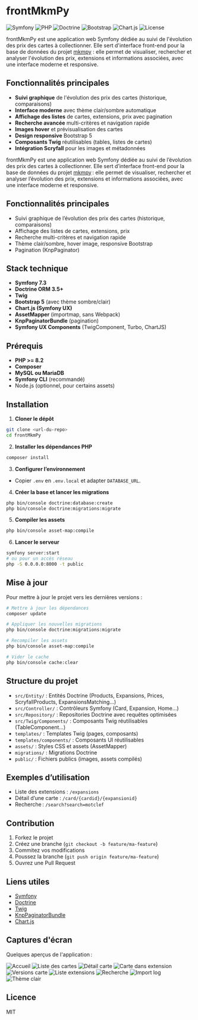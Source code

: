 # frontMkmPy

![Symfony](https://img.shields.io/badge/symfony-7.3-000000.svg?style=for-the-badge&logo=symfony)
![PHP](https://img.shields.io/badge/php-8.2+-777BB4.svg?style=for-the-badge&logo=php)
![Doctrine](https://img.shields.io/badge/doctrine-3.5+-FC6F2B.svg?style=for-the-badge&logo=doctrine)
![Bootstrap](https://img.shields.io/badge/bootstrap-5.0-7952B3.svg?style=for-the-badge&logo=bootstrap)
![Chart.js](https://img.shields.io/badge/chart.js-4.0-FF6384.svg?style=for-the-badge&logo=chart.js)
![License](https://img.shields.io/badge/license-MIT-green.svg?style=for-the-badge)

frontMkmPy est une application web Symfony dédiée au suivi de l'évolution des prix des cartes à collectionner.
Elle sert d'interface front-end pour la base de données du projet [mkmpy](https://github.com/gschmirgal/mkmpy) : elle permet de visualiser, rechercher et analyser l'évolution des prix, extensions et informations associées, avec une interface moderne et responsive.

## Fonctionnalités principales

- **Suivi graphique** de l'évolution des prix des cartes (historique, comparaisons)
- **Interface moderne** avec thème clair/sombre automatique
- **Affichage des listes** de cartes, extensions, prix avec pagination
- **Recherche avancée** multi-critères et navigation rapide
- **Images hover** et prévisualisation des cartes
- **Design responsive** Bootstrap 5
- **Composants Twig** réutilisables (tables, listes de cartes)
- **Intégration Scryfall** pour les images et métadonnées

frontMkmPy est une application web Symfony dédiée au suivi de l’évolution des prix des cartes à collectionner.
Elle sert d’interface front-end pour la base de données du projet [mkmpy](https://github.com/gschmirgal/mkmpy) : elle permet de visualiser, rechercher et analyser l’évolution des prix, extensions et informations associées, avec une interface moderne et responsive.

## Fonctionnalités principales

- Suivi graphique de l’évolution des prix des cartes (historique, comparaisons)
- Affichage des listes de cartes, extensions, prix
- Recherche multi-critères et navigation rapide
- Thème clair/sombre, hover image, responsive Bootstrap
- Pagination (KnpPaginator)

## Stack technique

- **Symfony 7.3** 
- **Doctrine ORM 3.5+**
- **Twig**
- **Bootstrap 5** (avec thème sombre/clair)
- **Chart.js (Symfony UX)**
- **AssetMapper** (importmap, sans Webpack)
- **KnpPaginatorBundle** (pagination)
- **Symfony UX Components** (TwigComponent, Turbo, ChartJS)

## Prérequis

- **PHP >= 8.2**
- **Composer**
- **MySQL ou MariaDB**
- **Symfony CLI** (recommandé)
- Node.js (optionnel, pour certains assets)

## Installation

1. **Cloner le dépôt**
  ```bash
  git clone <url-du-repo>
  cd frontMkmPy
  ```
2. **Installer les dépendances PHP**
  ```bash
  composer install
  ```
3. **Configurer l’environnement**
  - Copier `.env` en `.env.local` et adapter `DATABASE_URL`.
4. **Créer la base et lancer les migrations**
  ```bash
  php bin/console doctrine:database:create
  php bin/console doctrine:migrations:migrate
  ```
5. **Compiler les assets**
  ```bash
  php bin/console asset-map:compile
  ```
6. **Lancer le serveur**
  ```bash
  symfony server:start
  # ou pour un accès réseau
  php -S 0.0.0.0:8000 -t public
  ```

## Mise à jour

Pour mettre à jour le projet vers les dernières versions :

```bash
# Mettre à jour les dépendances
composer update

# Appliquer les nouvelles migrations
php bin/console doctrine:migrations:migrate

# Recompiler les assets
php bin/console asset-map:compile

# Vider le cache
php bin/console cache:clear
```

## Structure du projet

- `src/Entity/` : Entités Doctrine (Products, Expansions, Prices, ScryfallProducts, ExpansionsMatching...)
- `src/Controller/` : Contrôleurs Symfony (Card, Expansion, Home...)
- `src/Repository/` : Repositories Doctrine avec requêtes optimisées
- `src/Twig/Components/` : Composants Twig réutilisables (TableComponent...)
- `templates/` : Templates Twig (pages, composants)
- `templates/components/` : Composants UI réutilisables
- `assets/` : Styles CSS et assets (AssetMapper)
- `migrations/` : Migrations Doctrine
- `public/` : Fichiers publics (images, assets compilés)

## Exemples d’utilisation

- Liste des extensions : `/expansions`
- Détail d’une carte : `/card/{cardid}/{expansionid}`
- Recherche : `/search?search=motclef`

## Contribution

1. Forkez le projet
2. Créez une branche (`git checkout -b feature/ma-feature`)
3. Commitez vos modifications
4. Poussez la branche (`git push origin feature/ma-feature`)
5. Ouvrez une Pull Request

## Liens utiles

- [Symfony](https://symfony.com/doc/current/index.html)
- [Doctrine](https://www.doctrine-project.org/projects/doctrine-orm/en/current/index.html)
- [Twig](https://twig.symfony.com/doc/3.x/)
- [KnpPaginatorBundle](https://github.com/KnpLabs/KnpPaginatorBundle)
- [Chart.js](https://www.chartjs.org/)

## Captures d'écran

Quelques aperçus de l'application :

![Accueil](.screenshots/accueil.png)
![Liste des cartes](.screenshots/cardlist.png)
![Détail carte](.screenshots/carddetails.png)
![Carte dans extension](.screenshots/cardinext.png)
![Versions carte](.screenshots/cardversion.png)
![Liste extensions](.screenshots/extlist.png)
![Recherche](.screenshots/search.png)
![Import log](.screenshots/importlog.png)
![Thème clair](.screenshots/lighttheme.png)

## Licence

MIT